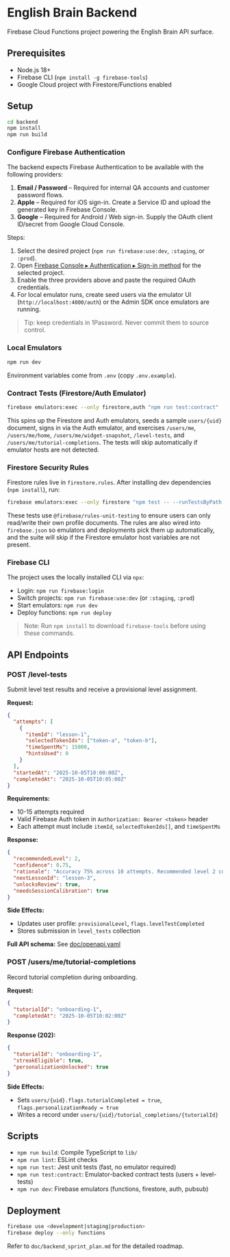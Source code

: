 # English Brain Backend

Firebase Cloud Functions project powering the English Brain API surface.

## Prerequisites

- Node.js 18+
- Firebase CLI (`npm install -g firebase-tools`)
- Google Cloud project with Firestore/Functions enabled

## Setup

```bash
cd backend
npm install
npm run build
```

### Configure Firebase Authentication

The backend expects Firebase Authentication to be available with the following providers:

1. **Email / Password** – Required for internal QA accounts and customer password flows.
2. **Apple** – Required for iOS sign-in. Create a Service ID and upload the generated key in Firebase Console.
3. **Google** – Required for Android / Web sign-in. Supply the OAuth client ID/secret from Google Cloud Console.

Steps:

1. Select the desired project (`npm run firebase:use:dev`, `:staging`, or `:prod`).
2. Open [Firebase Console ▸ Authentication ▸ Sign-in method](https://console.firebase.google.com/) for the selected project.
3. Enable the three providers above and paste the required OAuth credentials.
4. For local emulator runs, create seed users via the emulator UI (`http://localhost:4000/auth`) or the Admin SDK once emulators are running.

> Tip: keep credentials in 1Password. Never commit them to source control.

### Local Emulators

```bash
npm run dev
```

Environment variables come from `.env` (copy `.env.example`).

### Contract Tests (Firestore/Auth Emulator)

```bash
firebase emulators:exec --only firestore,auth "npm run test:contract"
```

This spins up the Firestore and Auth emulators, seeds a sample `users/{uid}` document, signs in via the Auth emulator, and exercises `/users/me`, `/users/me/home`, `/users/me/widget-snapshot`, `/level-tests`, and `/users/me/tutorial-completions`. The tests will skip automatically if emulator hosts are not detected.

### Firestore Security Rules

Firestore rules live in `firestore.rules`. After installing dev dependencies (`npm install`), run:

```bash
firebase emulators:exec --only firestore "npm test -- --runTestsByPath tests/firestore.rules.test.ts"
```

These tests use `@firebase/rules-unit-testing` to ensure users can only read/write their own profile documents. The rules are also wired into `firebase.json` so emulators and deployments pick them up automatically, and the suite will skip if the Firestore emulator host variables are not present.

### Firebase CLI

The project uses the locally installed CLI via `npx`:

- Login: `npm run firebase:login`
- Switch projects: `npm run firebase:use:dev` (or `:staging`, `:prod`)
- Start emulators: `npm run dev`
- Deploy functions: `npm run deploy`

> Note: Run `npm install` to download `firebase-tools` before using these commands.

## API Endpoints

### POST /level-tests

Submit level test results and receive a provisional level assignment.

**Request:**
```json
{
  "attempts": [
    {
      "itemId": "lesson-1",
      "selectedTokenIds": ["token-a", "token-b"],
      "timeSpentMs": 15000,
      "hintsUsed": 0
    }
  ],
  "startedAt": "2025-10-05T10:00:00Z",
  "completedAt": "2025-10-05T10:05:00Z"
}
```

**Requirements:**
- 10-15 attempts required
- Valid Firebase Auth token in `Authorization: Bearer <token>` header
- Each attempt must include `itemId`, `selectedTokenIds[]`, and `timeSpentMs`

**Response:**
```json
{
  "recommendedLevel": 2,
  "confidence": 0.75,
  "rationale": "Accuracy 75% across 10 attempts. Recommended level 2 computed from lesson difficulty.",
  "nextLessonId": "lesson-3",
  "unlocksReview": true,
  "needsSessionCalibration": true
}
```

**Side Effects:**
- Updates user profile: `provisionalLevel`, `flags.levelTestCompleted`
- Stores submission in `level_tests` collection

**Full API schema:** See [doc/openapi.yaml](../doc/openapi.yaml)

### POST /users/me/tutorial-completions

Record tutorial completion during onboarding.

**Request:**
```json
{
  "tutorialId": "onboarding-1",
  "completedAt": "2025-10-05T10:02:00Z"
}
```

**Response (202):**
```json
{
  "tutorialId": "onboarding-1",
  "streakEligible": true,
  "personalizationUnlocked": true
}
```

**Side Effects:**
- Sets `users/{uid}.flags.tutorialCompleted = true`, `flags.personalizationReady = true`
- Writes a record under `users/{uid}/tutorial_completions/{tutorialId}`

## Scripts

- `npm run build`: Compile TypeScript to `lib/`
- `npm run lint`: ESLint checks
- `npm run test`: Jest unit tests (fast, no emulator required)
- `npm run test:contract`: Emulator-backed contract tests (users + level-tests)
- `npm run dev`: Firebase emulators (functions, firestore, auth, pubsub)

## Deployment

```bash
firebase use <development|staging|production>
firebase deploy --only functions
```

Refer to `doc/backend_sprint_plan.md` for the detailed roadmap.
